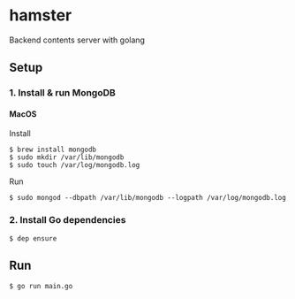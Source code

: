 # hamster
Backend contents server with golang

## Setup
### 1. Install & run MongoDB
#### MacOS
Install
```
$ brew install mongodb
$ sudo mkdir /var/lib/mongodb
$ sudo touch /var/log/mongodb.log
```
Run
```
$ sudo mongod --dbpath /var/lib/mongodb --logpath /var/log/mongodb.log
```
### 2. Install Go dependencies
```
$ dep ensure
```

## Run
```
$ go run main.go
```